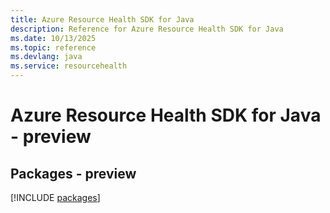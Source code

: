 ```yaml
---
title: Azure Resource Health SDK for Java
description: Reference for Azure Resource Health SDK for Java
ms.date: 10/13/2025
ms.topic: reference
ms.devlang: java
ms.service: resourcehealth
---
```

# Azure Resource Health SDK for Java - preview
## Packages - preview
[!INCLUDE [packages](resource-health-index.md)]